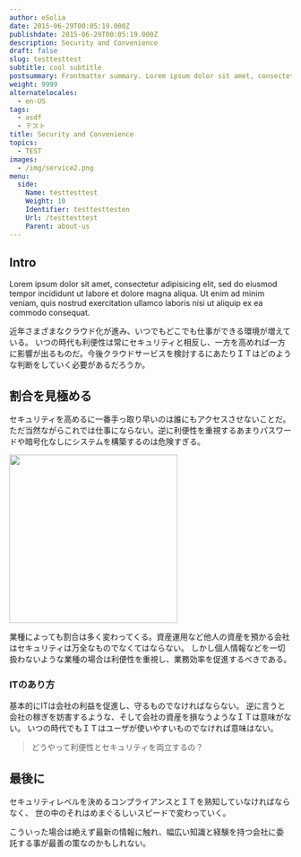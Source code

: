 ```yaml
---
author: eSolia
date: 2015-06-29T00:05:19.000Z
publishdate: 2015-06-29T00:05:19.000Z
description: Security and Convenience
draft: false
slug: testtesttest
subtitle: cool subtitle
postsummary: Frontmatter summary. Lorem ipsum dolor sit amet, consectetur adipisicing elit, sed do eiusmod tempor incididunt ut labore et dolore magna aliqua. Ut enim ad minim veniam, quis nostrud exercitation ullamco laboris nisi ut aliquip ex ea commodo consequat.
weight: 9999
alternatelocales:
  - en-US
tags:
  - asdf
  - テスト
title: Security and Convenience
topics:
  - TEST
images:
  - /img/service2.png
menu:
  side:
    Name: testtesttest
    Weight: 10
    Identifier: testtesttesten
    Url: /testtesttest
    Parent: about-us
---
```


## Intro

Lorem ipsum dolor sit amet, consectetur adipisicing elit, sed do eiusmod tempor incididunt ut labore et dolore magna aliqua. Ut enim ad minim veniam, quis nostrud exercitation ullamco laboris nisi ut aliquip ex ea commodo consequat.


近年さまざまなクラウド化が進み、いつでもどこでも仕事ができる環境が増えている。
いつの時代も利便性は常にセキュリティと相反し、一方を高めれば一方に影響が出るものだ。今後クラウドサービスを検討するにあたりＩＴはどのような判断をしていく必要があるだろうか。

## 割合を見極める
セキュリティを高めるに一番手っ取り早いのは誰にもアクセスさせないことだ。
ただ当然ながらこれでは仕事にならない。逆に利便性を重視するあまりパスワードや暗号化なしにシステムを構築するのは危険すぎる。

<div class="image-container">
<img class="materialboxed right responsive-img" data-caption="Security vs Convenience" width="300" src="/img/eSolia-Post-Security-vs-Convenience.png">
</div>

業種によっても割合は多く変わってくる。資産運用など他人の資産を預かる会社はセキュリティは万全なものでなくてはならない。
しかし個人情報などを一切扱わないような業種の場合は利便性を重視し、業務効率を促進するべきである。

### ITのあり方
基本的にITは会社の利益を促進し、守るものでなければならない。
逆に言うと会社の稼ぎを妨害するような、そして会社の資産を損なうようなＩＴは意味がない。
いつの時代でもＩＴはユーザが使いやすいものでなければ意味はない。

> どうやって利便性とセキュリティを両立するの？

## 最後に
セキュリティレベルを決めるコンプライアンスとＩＴを熟知していなければならなく、
世の中のそれはめまぐるしいスピードで変わっていく。

こういった場合は絶えず最新の情報に触れ、幅広い知識と経験を持つ会社に委託する事が最善の策なのかもしれない。
